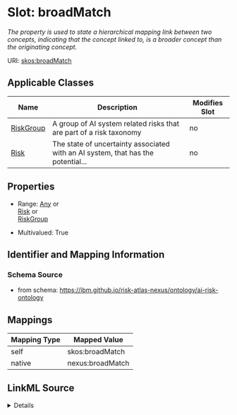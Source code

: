 

# Slot: broadMatch


_The property is used to state a hierarchical mapping link between two concepts, indicating that the concept linked to, is a broader concept than the originating concept._





URI: [skos:broadMatch](http://www.w3.org/2004/02/skos/core/broadMatch)



<!-- no inheritance hierarchy -->





## Applicable Classes

| Name | Description | Modifies Slot |
| --- | --- | --- |
| [RiskGroup](RiskGroup.md) | A group of AI system related risks that are part of a risk taxonomy |  no  |
| [Risk](Risk.md) | The state of uncertainty associated with an AI system, that has the potential... |  no  |







## Properties

* Range: [Any](Any.md)&nbsp;or&nbsp;<br />[Risk](Risk.md)&nbsp;or&nbsp;<br />[RiskGroup](RiskGroup.md)

* Multivalued: True





## Identifier and Mapping Information







### Schema Source


* from schema: https://ibm.github.io/risk-atlas-nexus/ontology/ai-risk-ontology




## Mappings

| Mapping Type | Mapped Value |
| ---  | ---  |
| self | skos:broadMatch |
| native | nexus:broadMatch |




## LinkML Source

<details>
```yaml
name: broadMatch
description: The property is used to state a hierarchical mapping link between two
  concepts, indicating that the concept linked to, is a broader concept than the originating
  concept.
from_schema: https://ibm.github.io/risk-atlas-nexus/ontology/ai-risk-ontology
rank: 1000
slot_uri: skos:broadMatch
alias: broadMatch
domain_of:
- RiskGroup
- Risk
range: Any
multivalued: true
inlined: false
any_of:
- range: Risk
- range: RiskGroup

```
</details>